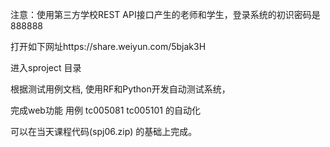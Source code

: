 注意：使用第三方学校REST API接口产生的老师和学生，登录系统的初识密码是888888

打开如下网址https://share.weiyun.com/5bjak3H

进入sproject 目录

根据测试用例文档, 使用RF和Python开发自动测试系统，

完成web功能 用例  tc005081 tc005101 的自动化 

可以在当天课程代码(spj06.zip) 的基础上完成。
